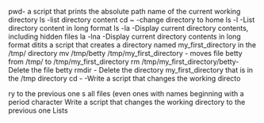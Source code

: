 pwd- a script that prints the absolute path name of the current working directory
ls -list directory content
cd ~ -change directory to home
ls -l -List directory content in long format
ls -la -Display current directory contents, including hidden files
la -lna -Display current directory contents in long format ditits
 a script that creates a directory named my_first_directory in the /tmp/ directory
mv /tmp/betty /tmp/my_first_directory  - moves file betty from /tmp/ to /tmp/my_first_directory
 rm /tmp/my_first_directory/betty- Delete the file betty
rmdir - Delete the directory my_first_directory that is in the /tmp directory
 cd - -Write a script that changes the working directo

ry to the previous one
s all files (even ones with names beginning with a period character
Write a script that changes the working directory to the previous one
Lists
